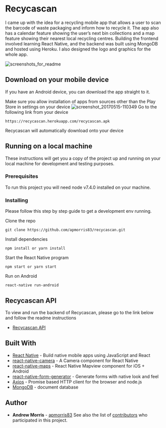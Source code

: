 # Recycascan
I came up with the idea for a recycling mobile app that allows a user to scan the barcode of waste packaging and inform how to recycle it. The app also has a calendar feature showing the user’s next bin collections and a map feature showing their nearest local recycling centres. Building the frontend involved learning React Native, and the backend was built using MongoDB and hosted using Heroku. I also designed the logo and graphics for the whole app.

![screenshots_for_readme](https://cloud.githubusercontent.com/assets/24876693/26061979/69ba0416-3981-11e7-875b-3f618ef1a46b.png)

## Download on your mobile device
If you have an Android device, you can download the app straight to it.

Make sure you allow installation of apps from sources other than the Play Store in settings on your device
![screenshot_20170515-110349](https://cloud.githubusercontent.com/assets/24876693/26053152/a8a643c8-395f-11e7-8dc2-c451489aae43.png)
Go to the following link from your device
```
https://recycascan.herokuapp.com/recycascan.apk
```
Recycascan will automatically download onto your device
## Running on a local machine
These instructions will get you a copy of the project up and running on your local machine for development and testing purposes.
### Prerequisites
To run this project you will need node v7.4.0 installed on your machine.
### Installing
Please follow this step by step guide to get a development env running.

Clone the repo
```
git clone https://github.com/apmorris83/recycascan.git
```
Install dependencies
```
npm install or yarn install
```
Start the React Native program 
```
npm start or yarn start
```
Run on Android
```
react-native run-android
```
## Recycascan API
To view and run the backend of Recycascan, please go to the link below and follow the readme instructions
* [Recycascan API](https://github.com/apmorris83/recycascan-api)
## Built With
* [React Native](https://facebook.github.io/react-native/) - Build native mobile apps using JavaScript and React
* [react-native-camera](https://github.com/lwansbrough/react-native-camera) - A Camera component for React Native
* [react-native-maps](https://github.com/airbnb/react-native-maps) - React Native Mapview component for iOS + Android
* [react-native-form-generator](https://github.com/MichaelCereda/react-native-form-generator) - Generate forms with native look and feel
* [Axios](https://www.npmjs.com/package/axios) - Promise based HTTP client for the browser and node.js
* [MongoDB](https://www.mongodb.com/) - document database
## Author
* **Andrew Morris** - [apmorris83](https://github.com/apmorris83)
See also the list of [contributors](https://github.com/apmorris83/recycascan/graphs/contributors) who participated in this project.
